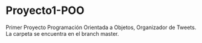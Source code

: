 # Proyecto1-POO
Primer Proyecto Programación Orientada a Objetos, Organizador de Tweets.
La carpeta se encuentra en el branch master.
